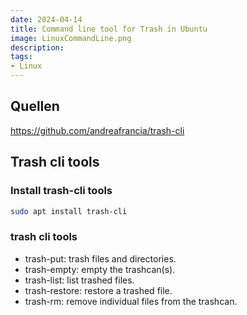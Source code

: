 ```yaml
---
date: 2024-04-14
title: Command line tool for Trash in Ubuntu
image: LinuxCommandLine.png
description: 
tags: 
- Linux
---
```


## Quellen

<https://github.com/andreafrancia/trash-cli>

## Trash cli tools

### Install trash-cli tools

~~~bash
sudo apt install trash-cli
~~~

### trash cli tools

- trash-put: trash files and directories.
- trash-empty: empty the trashcan(s).
- trash-list: list trashed files.
- trash-restore: restore a trashed file.
- trash-rm: remove individual files from the trashcan.
